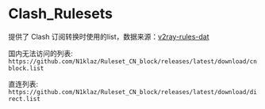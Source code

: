 # Clash_Rulesets
提供了 Clash 订阅转换时使用的list，数据来源：[v2ray-rules-dat
](https://github.com/Loyalsoldier/v2ray-rules-dat)

国内无法访问的列表:  
`https://github.com/N1klaz/Ruleset_CN_block/releases/latest/download/cnblock.list`

直连列表:  
`https://github.com/N1klaz/Ruleset_CN_block/releases/latest/download/direct.list`
